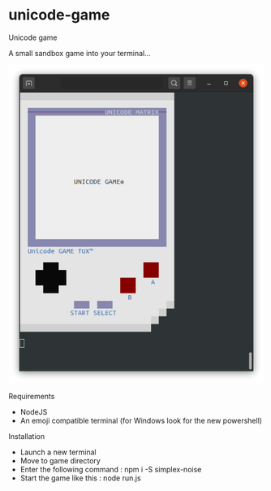 # unicode-game
Unicode game

A small sandbox game into your terminal...

![Unicode game screenshot](screen0.png)

Requirements
- NodeJS
- An emoji compatible terminal (for Windows look for the new powershell)

Installation
- Launch a new terminal
- Move to game directory
- Enter the following command : 
  npm i -S simplex-noise
- Start the game like this : 
  node run.js
